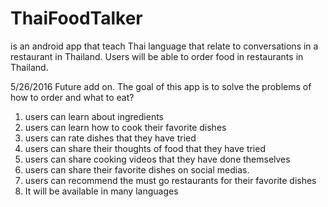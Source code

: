 # ThaiFoodTalker
 is an android app that teach Thai language that relate to conversations in a restaurant in Thailand. 
 Users will be able to order food in restaurants in Thailand. 

5/26/2016
Future add on. The goal of this app is to solve the problems of how to order and what to eat? 
 1. users can learn about ingredients
 2. users can learn how to cook their favorite dishes
 3. users can rate dishes that they have tried
 4. users can share their thoughts of food that they have tried
 5. users can share cooking videos that they have done themselves
 6. users can share their favorite dishes on social medias.
 7. users can recommend the must go restaurants for their favorite dishes 
 8. It will be available in many languages
